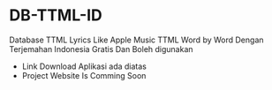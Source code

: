 # DB-TTML-ID
Database TTML Lyrics Like Apple Music
TTML Word by Word Dengan Terjemahan Indonesia Gratis Dan Boleh digunakan

- Link Download Aplikasi ada diatas
- Project Website Is Comming Soon
